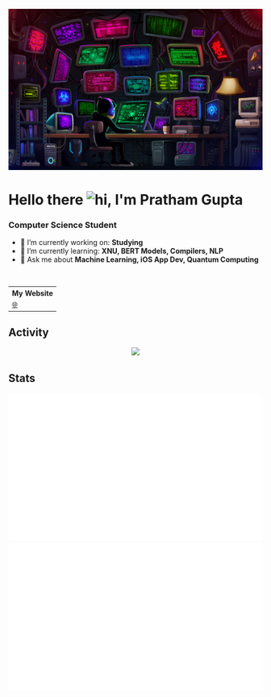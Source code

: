 ![MasterHead](Assets/workstation.jpeg)

# Hello there <img src="https://user-images.githubusercontent.com/1303154/88677602-1635ba80-d120-11ea-84d8-d263ba5fc3c0.gif" width="40px" alt="hi">, I'm Pratham Gupta

### Computer Science Student

- 🔭 I’m currently working on: __Studying__ 
- 🌱 I’m currently learning: __XNU, BERT Models, Compilers, NLP__
- 💬 Ask me about __Machine Learning, iOS App Dev, Quantum Computing__

<!--
<details>
<summary> More about me </summary>
-->
<br/>
<table>
    <tr>
        <th>My Website</th>
    </tr>
    <tr>
        <td>
            <a href="https://prathamgupta36.github.io">🌐</a>
        </td>
    </tr>
</table>

## Activity
<div align="center">
    <img height="200px" src="https://readme-streak-stats-ruddy.vercel.app/?user=prathamgupta36&theme=chartreuse-dark&hide_border=true&date_format=j%20M%5B%20Y%5D&card_width=501)](https://git.io/streak-stats"/>
</div>

## Stats

![](https://raw.githubusercontent.com/prathamgupta36/github-stats/master/generated/overview.svg#gh-dark-mode-only)
![](https://raw.githubusercontent.com/prathamgupta36/github-stats/master/generated/languages.svg#gh-dark-mode-only)

<!--
## Languages

<div align="center">
    <img height="200px" src="https://github-readme-stats.vercel.app/api/top-langs/?username=prathamgupta36&hide=TeX&layout=compact&theme=chartreuse-dark&hide_border=true&date_format=j%20M%5B%20Y%5D&card_width=501"/>
</div>

<!--
</details>
-->
<!--
**prathamgupta36/prathamgupta36** is a ✨ _special_ ✨ repository because its `README.md` (this file) appears on your GitHub profile.

Here are some ideas to get you started:

- 🔭 I’m currently working on ...
- 🌱 I’m currently learning ...
- 👯 I’m looking to collaborate on ...
- 🤔 I’m looking for help with ...
- 💬 Ask me about ...
- 📫 How to reach me: ...
- 😄 Pronouns: ...
- ⚡ Fun fact: ...
-->
